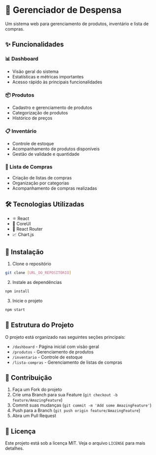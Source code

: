 # 🏪 Gerenciador de Despensa

Um sistema web para gerenciamento de produtos, inventário e lista de compras.

## ✨ Funcionalidades

### 📊 Dashboard
- Visão geral do sistema
- Estatísticas e métricas importantes
- Acesso rápido às principais funcionalidades

### 📦 Produtos
- Cadastro e gerenciamento de produtos
- Categorização de produtos
- Histórico de preços

### 📋 Inventário
- Controle de estoque
- Acompanhamento de produtos disponíveis
- Gestão de validade e quantidade

### 🛒 Lista de Compras
- Criação de listas de compras
- Organização por categorias
- Acompanhamento de compras realizadas

## 🛠️ Tecnologias Utilizadas

- ⚛️ React
- 🎨 CoreUI
- 🔄 React Router
- 📈 Chart.js

## 🚀 Instalação

1. Clone o repositório
```bash
git clone [URL_DO_REPOSITÓRIO]
```

2. Instale as dependências
```bash
npm install
```

3. Inicie o projeto
```bash
npm start
```

## 📁 Estrutura do Projeto

O projeto está organizado nas seguintes seções principais:

- `/dashboard` - Página inicial com visão geral
- `/produtos` - Gerenciamento de produtos
- `/inventario` - Controle de estoque
- `/lista-compras` - Gerenciamento de listas de compras

## 🤝 Contribuição

1. Faça um Fork do projeto
2. Crie uma Branch para sua Feature (`git checkout -b feature/AmazingFeature`)
3. Commit suas mudanças (`git commit -m 'Add some AmazingFeature'`)
4. Push para a Branch (`git push origin feature/AmazingFeature`)
5. Abra um Pull Request

## 📝 Licença

Este projeto está sob a licença MIT. Veja o arquivo `LICENSE` para mais detalhes.

